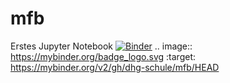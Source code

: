 # mfb
Erstes Jupyter Notebook
[![Binder](https://mybinder.org/badge_logo.svg)](https://mybinder.org/v2/gh/dhg-schule/mfb/HEAD)
.. image:: https://mybinder.org/badge_logo.svg
 :target: https://mybinder.org/v2/gh/dhg-schule/mfb/HEAD

